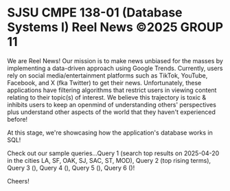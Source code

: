 SJSU CMPE 138-01 (Database Systems I)
Reel News
©2025 GROUP 11
=========================================

We are Reel News! Our mission is to make news unbiased for the masses by implementing a data-driven approach using Google Trends. Currently, users rely on social media/entertainment platforms such as TikTok, YouTube, Facebook, and X (fka Twitter) to get their news. Unfortunately, these applications have filtering algorithms that restrict users in viewing content relating to their topic(s) of interest. We believe this trajectory is toxic & inhibits users to keep an openmind of understanding others' perspectives plus understand other aspects of the world that they haven't experienced before!

At this stage, we're showcasing how the application's database works in SQL!

Check out our sample queries...Query 1 (search top results on 2025-04-20 in the cities LA, SF, OAK, SJ, SAC, ST, MOD), Query 2 (top rising terms), Query 3 (), Query 4 (), Query 5 (), Query 6 ()!


Cheers!
